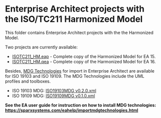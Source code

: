 # Enterprise Architect projects with the ISO/TC211 Harmonized Model

This folder contains Enterprise Architect projects with the the Harmonized Model. 

Two projects are currently available:
* [ISOTC211_HM.eap](https://github.com/ISO-TC211/HMMG/raw/master/EA/ISOTC211_HM.eap) - Complete copy of the Harmonized Model for EA 15.
* [ISOTC211_HM.qea](https://github.com/ISO-TC211/HMMG/raw/master/EA/ISOTC211_HM.qea) - Complete copy of the Harmonized Model for EA 16.

Besides, [MDG Technologies](https://sparxsystems.com/eahelp/modeling_frameworks/mdg_technologies.html) for import in Enterprise Architect are available for ISO 19103 and ISO 19109. The MDG Technologies include the UML profiles and toolboxes.

* ISO 19103 MDG: [ISO19103MDG v0.2.0.xml](https://github.com/ISO-TC211/HMMG/blob/master/EA/ISO19103MDG%20v0.2.0.xml)
* ISO 19109 MDG: [ISO19109MDG v0.1.0.xml](https://github.com/ISO-TC211/HMMG/blob/master/EA/ISO19109MDGv0.1.0.xml)

**See the EA user guide for instruction on how to install MDG technologies: https://sparxsystems.com/eahelp/importmdgtechnologies.html**
